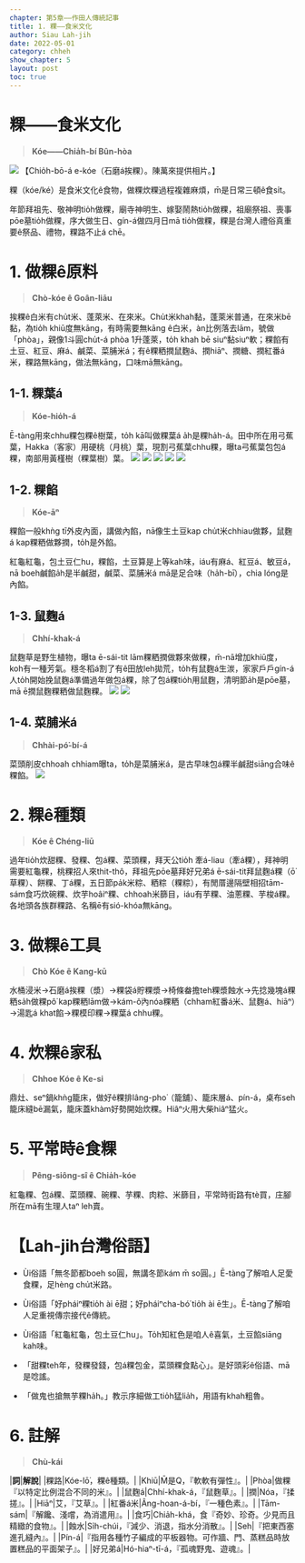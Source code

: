 ```yaml
---
chapter: 第5章——作田人傳統記事
title: 1. 粿——食米文化
author: Siau Lah-jih
date: 2022-05-01
category: chheh
show_chapter: 5
layout: post
toc: true
---
```


# 粿——食米文化
> **Kóe——Chia̍h-bí Bûn-hòa**

![](../too5/11/11-0-1石磨挨粿.jpg)
【Chio̍h-bō-á e-kóe（石磨á挨粿）。陳萬來提供相片。】

粿（kóe/ké）是食米文化ê食物，做粿炊粿過程複雜麻煩，m̄是日常三頓ê食si̍t。

年節拜祖先、敬神明tio̍h做粿，廟寺神明生、嫁娶鬧熱tio̍h做粿，祖廟祭祖、喪事pōe墓tio̍h做粿，序大做生日、gín-á做四月日mā tio̍h做粿，粿是台灣人禮俗真重要ê祭品、禮物，粿路不止á chē。

# 1. 做粿ê原料
> **Chò-kóe ê Goân-liāu**

挨粿ê白米有chu̍t米、蓬萊米、在來米。Chu̍t米khah黏，蓬萊米普通，在來米bē黏，為tio̍h khiū度無kāng，有時需要無kāng ê白米，àn比例落去lām，號做「phòa」，親像1斗圓chu̍t-á phòa 1升蓬萊，to̍h khah bē siuⁿ黏siuⁿ軟；粿餡有土豆、紅豆、麻á、鹹菜、菜脯米á；有ê粿粞撋鼠麴á、撋hiāⁿ、撋糖、撋紅番á米，粿路無kāng，做法無kāng，口味mā無kāng。

## 1-1. 粿葉á
> **Kóe-hio̍h-á**

Ē-tàng用來chhu粿包粿ê樹葉，to̍h kā叫做粿葉á a̍h是粿ha̍h-á。田中所在用弓蕉葉，Hakka（客家）用硬桃（月桃）葉，現割弓蕉葉chhu粿，曝ta弓蕉葉包包á粿，南部用黃槿樹（粿葉樹）葉。
![](../too5/11/11-3-14草仔粿月桃葉.jpg)
![](../too5/11/11-3-14a紅龜粿龜.jpg)
![](../too5/11/11-3-15弓蕉葉.jpg)
![](../too5/11/11-3-16黃槿粿仔樹.jpg)
![](../too5/11/11-3-16a弓蕉箬仔陳松雄.jpg)

## 1-2. 粿餡
> **Kóe-āⁿ**
 
粿餡一般khǹg tī外皮內面，講做內餡，nā像生土豆kap chu̍t米chhiau做夥，鼠麴á kap粿粞做夥撋，to̍h是外餡。

紅龜紅龜，包土豆仁hu，粿餡，土豆算是上等kah味，iáu有麻á、紅豆á、敏豆á，nā boeh鹹餡a̍h是半鹹甜，鹹菜、菜脯米á mā是足合味（ha̍h-bī），chia lóng是內餡。

## 1-3. 鼠麴á
> **Chhí-khak-á**

鼠麴草是野生植物，曝ta ē-sái-tit lām粿粞撋做夥來做粿，m̄-nā增加khiū度，koh有一種芳氣。穩冬稻á割了有ê田放leh拋荒，to̍h有鼠麴á生湠，家家戶戶gín-á人to̍h開始挽鼠麴á準備過年做包á粿，除了包á粿tio̍h用鼠麴，清明節a̍h是pōe墓，mā ē撋鼠麴粿粞做鼠麴粿。
![](../too5/11/11-3-54鼠麴仔.jpg)
![](../too5/11/11-3-55鼠麴仔.jpg)

## 1-4. 菜脯米á
> **Chhài-pó͘-bí-á**

菜頭削皮chhoah chhiam曝ta，to̍h是菜脯米á，是古早味包á粿半鹹甜siāng合味ê粿餡。
![](../too5/11/11-3-56菜脯米仔.jpg)

# 2. 粿ê種類
> **Kóe ê Chéng-liū**

過年tio̍h炊甜粿、發粿、包á粿、菜頭粿，拜天公tio̍h 牽á-liau（牽á粿），拜神明需要紅龜粿，桃粿招人來thit-thô，拜祖先pōe墓拜好兄弟á ē-sái-tit拜鼠麴á粿（ō͘草粿）、餅粿、丁á粿，五日節pa̍k米粽、粞粽（粿粽），有閒厝邊隔壁相招tām-sám食巧炊碗粿、炊芋hoâiⁿ粿、chhoah米篩目，iáu有芋粿、油蔥粿、芋梭á粿。各地頭各族群粿路、名稱ē有sió-khóa無kāng。

# 3. 做粿ê工具
> **Chò Kóe ê Kang-kū**

水桶浸米→石磨á挨粿（漿）→粿袋á貯粿漿→椅條畚擔teh粿漿蝕水→先捻幾塊á粿粞sa̍h做粿pô͘ kap粿粞lām做→kám-ô͘內nóa粿粞（chham紅番á米、鼠麴á、hiāⁿ）→湯匙á khat餡→粿模印粿→粿葉á chhu粿。

# 4. 炊粿ê家私
> **Chhoe Kóe ê Ke-si**

鼎灶、seⁿ鍋khǹg籠床，做好ê粿排lâng-pho͘（籠舖）、籠床層á、pín-á，桌布seh籠床縫bē漏氣，籠床蓋khàm好勢開始炊粿。Hiâⁿ火用大柴hiâⁿ猛火。

# 5. 平常時ê食粿
> **Pêng-siông-sî ê Chia̍h-kóe**

紅龜粿、包á粿、菜頭粿、碗粿、芋粿、肉粽、米篩目，平常時街路有tè買，庄腳所在mā有生理人taⁿ leh賣。

# 【Lah-jih台灣俗語】

- Ùi俗語「無冬節都boeh so圓，無講冬節kám m̄ so圓。」Ē-tàng了解咱人足愛食粿，足hèng chu̍t米路。

- Ùi俗語「好pháiⁿ粿tio̍h ài ē甜；好pháiⁿcha-bó͘ tio̍h ài ē生」。Ē-tàng了解咱人足重視傳宗接代ê傳統。

- Ùi俗語「紅龜紅龜，包土豆仁hu」。To̍h知紅色是咱人ê喜氣，土豆餡siāng kah味。

- 「甜粿teh年，發粿發錢，包á粿包金，菜頭粿食點心」。是好頭彩ê俗語、mā是唸謠。

- 「做鬼也搶無芋粿ha̍h。」教示序細做工tio̍h猛lia̍h，用語有khah粗魯。


# 6. 註解
> **Chù-kái**

|**詞**|**解說**|
|粿路|Kóe-lō͘，粿ê種類。|
|Khiū|M̄是Q，『軟軟有彈性』。|
|Phòa|做粿『以特定比例混合不同的米』。|
|鼠麴á|Chhí-khak-á，『鼠麴草』。|
|撋|Nóa，『揉搓』。|
|Hiāⁿ|艾，『艾草』。|
|紅番á米|Âng-hoan-á-bí，『一種色素』。|
|Tām-sám|『解饞、淺嚐，為消遣用』。|
|食巧|Chia̍h-khá，食『奇妙、珍奇。少見而且精緻的食物』。|
|蝕水|Si̍h-chúi，『減少、消退，指水分消散』。|
|Seh|『把東西塞進孔縫內』。|
|Pín-á|『指用各種竹子編成的平板器物。可作牆、門、蒸糕品時放置糕品的平面架子』。|
|好兄弟á|Hó-hiaⁿ-tī-á，『孤魂野鬼、遊魂』。|
